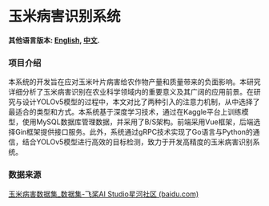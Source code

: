 # 玉米病害识别系统

**其他语言版本: [English](README.md), [中文](README_zh.md).**

### 项目介绍

本系统的开发旨在应对玉米叶片病害给农作物产量和质量带来的负面影响。本研究详细分析了玉米病害识别在农业科学领域内的重要意义及其广阔的应用前景。在研究与设计YOLOv5模型的过程中，本文对比了两种引入的注意力机制，从中选择了最适合的类型和方式。本系统基于深度学习技术，通过在Kaggle平台上训练模型，使用MySQL数据库管理数据，并采用了B/S架构。前端采用Vue框架，后端选择Gin框架提供接口服务。此外，系统通过gRPC技术实现了Go语言与Python的通信，结合YOLOv5模型进行高效的目标检测，致力于开发高精度的玉米病害识别系统。

### 数据来源

[玉米病害数据集_数据集-飞桨AI Studio星河社区 (baidu.com)](https://aistudio.baidu.com/datasetdetail/111048/0)